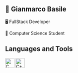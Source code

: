 
<!--
**GianmarcoBasile/GianmarcoBasile** is a ✨ _special_ ✨ repository because its `README.md` (this file) appears on your GitHub profile.

Here are some ideas to get you started:

- 🔭 I’m currently working on ...
- 🌱 I’m currently learning ...
- 👯 I’m looking to collaborate on ...
- 🤔 I’m looking for help with ...
- 💬 Ask me about ...
- 📫 How to reach me: ...
- 😄 Pronouns: ...
- ⚡ Fun fact: ...
-->
<h2>📌 Gianmarco Basile</h2>
<p>🖥️ FullStack Developer</p>
<p>🌱 Computer Science Student</p>

<h2>Languages and Tools</h2>
 <img align="left" alt="C" width="30px" src="https://cdn.jsdelivr.net/gh/devicons/devicon/icons/c/c-plain.svg"/>
 <img align="left" alt="C++" width="30px" src="https://cdn.jsdelivr.net/gh/devicons/devicon/icons/cplusplus/cplusplus-plain.svg"/>
          
          
